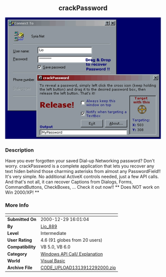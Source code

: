 ﻿<div align="center">

## crackPassword

<img src="PIC200111145826245.gif">
</div>

### Description

Have you ever forgotten your saved Dial-up Networking password? Don't worry. crackPassword is a complete application that lets you recover any text hiden behind those charming asterisks from almost any PasswordField!! It's very simple. No additional ActiveX controls needed, just a few API calls. And that's not all, it can recover Captions from Dialogs, Forms, CommandButtons, CheckBoxes, ... Check it out now!! ** Does NOT work on Win 2000/XP! **
 
### More Info
 


<span>             |<span>
---                |---
**Submitted On**   |2000-12-29 16:01:04
**By**             |[Lio\_889](https://github.com/Planet-Source-Code/PSCIndex/blob/master/ByAuthor/lio-889.md)
**Level**          |Intermediate
**User Rating**    |4.6 (91 globes from 20 users)
**Compatibility**  |VB 5\.0, VB 6\.0
**Category**       |[Windows API Call/ Explanation](https://github.com/Planet-Source-Code/PSCIndex/blob/master/ByCategory/windows-api-call-explanation__1-39.md)
**World**          |[Visual Basic](https://github.com/Planet-Source-Code/PSCIndex/blob/master/ByWorld/visual-basic.md)
**Archive File**   |[CODE\_UPLOAD1313912292000\.zip](https://github.com/Planet-Source-Code/lio-889-crackpassword__1-13931/archive/master.zip)








